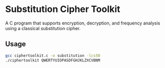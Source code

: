 # Substitution Cipher Toolkit

A C program that supports encryption, decryption, and frequency analysis using a classical substitution cipher.

## Usage
```bash
gcc ciphertoolkit.c -o substitution -lcs50
./ciphertoolkit QWERTYUIOPASDFGHJKLZXCVBNM
